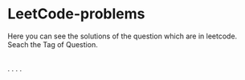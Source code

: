 # LeetCode-problems
Here you can see the solutions of the question which are in leetcode.<br>
Seach the Tag of Question.<br>
<br>

.
.
.
.
 
